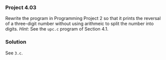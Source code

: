 ### Project 4.03
Rewrite the program in Programming Project 2 so that it prints the reversal of a
three-digit number without using arithmeic to split the number into digits.
*Hint*: See the `upc.c` program of Section 4.1.

### Solution
See `3.c`.
